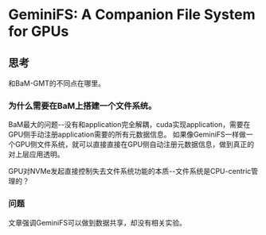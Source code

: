 # GeminiFS: A Companion File System for GPUs

## 思考
和BaM-GMT的不同点在哪里。

### 为什么需要在BaM上搭建一个文件系统。

BaM最大的问题--没有和application完全解耦，cuda实现application，需要在GPU侧手动注册application需要的所有元数据信息。
如果像GeminiFS一样做一个GPU侧文件系统，就可以直接直接在GPU侧自动注册元数据信息，做到真正的对上层应用透明。


GPU对NVMe发起直接控制失去文件系统功能的本质--文件系统是CPU-centric管理的？


### 问题
文章强调GeminiFS可以做到数据共享，却没有相关实验。